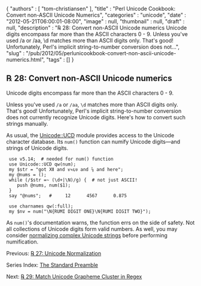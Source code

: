 {
   "authors" : [
      "tom-christiansen"
   ],
   "title" : "Perl Unicode Cookbook: Convert non-ASCII Unicode Numerics",
   "categories" : "unicode",
   "date" : "2012-05-21T06:00:01-08:00",
   "image" : null,
   "thumbnail" : null,
   "draft" : null,
   "description" : "℞ 28: Convert non-ASCII Unicode numerics Unicode digits encompass far more than the ASCII characters 0 - 9. Unless you've used /a or /aa, \\d matches more than ASCII digits only. That's good! Unfortunately, Perl's implicit string-to-number conversion does not...",
   "slug" : "/pub/2012/05/perlunicookbook-convert-non-ascii-unicode-numerics.html",
   "tags" : []
}



℞ 28: Convert non-ASCII Unicode numerics
----------------------------------------

Unicode digits encompass far more than the ASCII characters 0 - 9.

Unless you've used `/a` or `/aa`, `\d` matches more than ASCII digits only. That's good! Unfortunately, Perl's implicit string-to-number conversion does not currently recognize Unicode digits. Here's how to convert such strings manually.

As usual, the [Unicode::UCD](http://search.cpan.org/perldoc?Unicode::UCD) module provides access to the Unicode character database. Its `num()` function can numify Unicode digits—and strings of Unicode digits.

     use v5.14;  # needed for num() function
     use Unicode::UCD qw(num);
     my $str = "got Ⅻ and ४५६७ and ⅞ and here";
     my @nums = ();
     while (/$str =~ (\d+|\N)/g) {  # not just ASCII!
        push @nums, num($1);
     }
     say "@nums";   #     12      4567      0.875

     use charnames qw(:full);
     my $nv = num("\N{RUMI DIGIT ONE}\N{RUMI DIGIT TWO}");

As `num()`'s documentation warns, the function errs on the side of safety. Not all collections of Unicode digits form valid numbers. As well, you may consider [normalizing complex Unicode strings](/pub/2012/05/perlunicookbook-unicode-normalization.html) before performing numification.

Previous: [℞ 27: Unicode Normalization](/pub/2012/05/perlunicookbook-unicode-normalization.html)

Series Index: [The Standard Preamble](/pub/2012/04/perlunicook-standard-preamble.html)

Next: [℞ 29: Match Unicode Grapheme Cluster in Regex](/pub/2012/05/perlunicook-match-unicode-grapheme-cluster-in-regex.html)
